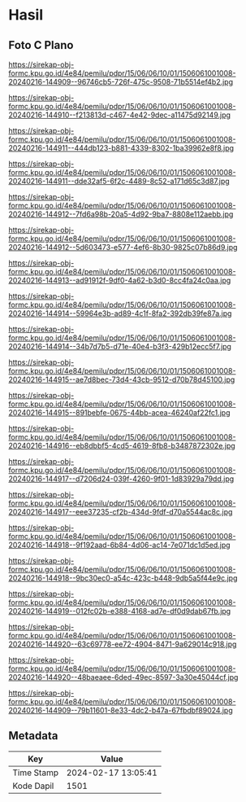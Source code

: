 # Hasil

## Foto C Plano

https://sirekap-obj-formc.kpu.go.id/4e84/pemilu/pdpr/15/06/06/10/01/1506061001008-20240216-144909--96746cb5-726f-475c-9508-71b5514ef4b2.jpg

https://sirekap-obj-formc.kpu.go.id/4e84/pemilu/pdpr/15/06/06/10/01/1506061001008-20240216-144910--f213813d-c467-4e42-9dec-a11475d92149.jpg

https://sirekap-obj-formc.kpu.go.id/4e84/pemilu/pdpr/15/06/06/10/01/1506061001008-20240216-144911--444db123-b881-4339-8302-1ba39962e8f8.jpg

https://sirekap-obj-formc.kpu.go.id/4e84/pemilu/pdpr/15/06/06/10/01/1506061001008-20240216-144911--dde32af5-6f2c-4489-8c52-a171d65c3d87.jpg

https://sirekap-obj-formc.kpu.go.id/4e84/pemilu/pdpr/15/06/06/10/01/1506061001008-20240216-144912--7fd6a98b-20a5-4d92-9ba7-8808e112aebb.jpg

https://sirekap-obj-formc.kpu.go.id/4e84/pemilu/pdpr/15/06/06/10/01/1506061001008-20240216-144912--5d603473-e577-4ef6-8b30-9825c07b86d9.jpg

https://sirekap-obj-formc.kpu.go.id/4e84/pemilu/pdpr/15/06/06/10/01/1506061001008-20240216-144913--ad91912f-9df0-4a62-b3d0-8cc4fa24c0aa.jpg

https://sirekap-obj-formc.kpu.go.id/4e84/pemilu/pdpr/15/06/06/10/01/1506061001008-20240216-144914--59964e3b-ad89-4c1f-8fa2-392db39fe87a.jpg

https://sirekap-obj-formc.kpu.go.id/4e84/pemilu/pdpr/15/06/06/10/01/1506061001008-20240216-144914--34b7d7b5-d71e-40e4-b3f3-429b12ecc5f7.jpg

https://sirekap-obj-formc.kpu.go.id/4e84/pemilu/pdpr/15/06/06/10/01/1506061001008-20240216-144915--ae7d8bec-73d4-43cb-9512-d70b78d45100.jpg

https://sirekap-obj-formc.kpu.go.id/4e84/pemilu/pdpr/15/06/06/10/01/1506061001008-20240216-144915--891bebfe-0675-44bb-acea-46240af22fc1.jpg

https://sirekap-obj-formc.kpu.go.id/4e84/pemilu/pdpr/15/06/06/10/01/1506061001008-20240216-144916--eb8dbbf5-4cd5-4619-8fb8-b3487872302e.jpg

https://sirekap-obj-formc.kpu.go.id/4e84/pemilu/pdpr/15/06/06/10/01/1506061001008-20240216-144917--d7206d24-039f-4260-9f01-1d83929a79dd.jpg

https://sirekap-obj-formc.kpu.go.id/4e84/pemilu/pdpr/15/06/06/10/01/1506061001008-20240216-144917--eee37235-cf2b-434d-9fdf-d70a5544ac8c.jpg

https://sirekap-obj-formc.kpu.go.id/4e84/pemilu/pdpr/15/06/06/10/01/1506061001008-20240216-144918--9f192aad-6b84-4d06-ac14-7e071dc1d5ed.jpg

https://sirekap-obj-formc.kpu.go.id/4e84/pemilu/pdpr/15/06/06/10/01/1506061001008-20240216-144918--9bc30ec0-a54c-423c-b448-9db5a5f44e9c.jpg

https://sirekap-obj-formc.kpu.go.id/4e84/pemilu/pdpr/15/06/06/10/01/1506061001008-20240216-144919--012fc02b-e388-4168-ad7e-df0d9dab67fb.jpg

https://sirekap-obj-formc.kpu.go.id/4e84/pemilu/pdpr/15/06/06/10/01/1506061001008-20240216-144920--63c69778-ee72-4904-8471-9a629014c918.jpg

https://sirekap-obj-formc.kpu.go.id/4e84/pemilu/pdpr/15/06/06/10/01/1506061001008-20240216-144920--48baeaee-6ded-49ec-8597-3a30e45044cf.jpg

https://sirekap-obj-formc.kpu.go.id/4e84/pemilu/pdpr/15/06/06/10/01/1506061001008-20240216-144909--79b11601-8e33-4dc2-b47a-67fbdbf89024.jpg


## Metadata

| Key        | Value               |
| ---------- | ------------------- |
| Time Stamp | 2024-02-17 13:05:41 |
| Kode Dapil | 1501                |



